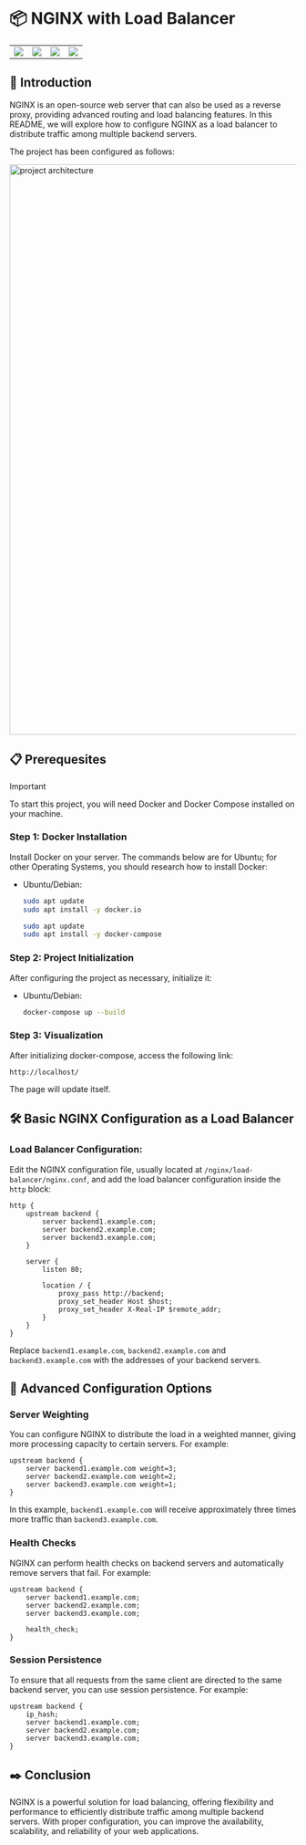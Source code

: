 # 📦 NGINX with Load Balancer
<table>
    <tr>
        <td>
            <img src="https://img.shields.io/badge/Nginx-009639?style=for-the-badge&logo=nginx&logoColor=white" />
        </td>
        <td>
            <img src="https://img.shields.io/badge/Docker-2496ED?style=for-the-badge&logo=docker&logoColor=white" />
        </td>
        <td>
            <img src="https://img.shields.io/badge/HTML5-E34F26?style=for-the-badge&logo=html5&logoColor=white" />
        </td>
        <td>
            <img src="https://img.shields.io/badge/Shell_Script-121011?style=for-the-badge&logo=gnu-bash&logoColor=white" />
        </td>
    </tr>
</table>



## 🚀 Introduction

NGINX is an open-source web server that can also be used as a reverse proxy, providing advanced routing and load balancing features. In this README, we will explore how to configure NGINX as a load balancer to distribute traffic among multiple backend servers.

The project has been configured as follows:

<img width="1000" src="https://res.cloudinary.com/dlxsx2mgd/image/upload/v1715272411/hi5i6x5xq3g4yqnqu3z4.png" alt="project architecture">

## 📋 Prerequesites
> [!IMPORTANT]
> To start this project, you will need Docker and Docker Compose installed on your machine.

### Step 1: Docker Installation
Install Docker on your server. The commands below are for Ubuntu; for other Operating Systems, you should research how to install Docker:

- Ubuntu/Debian:
  ```bash
  sudo apt update
  sudo apt install -y docker.io
  ```

  ```bash
  sudo apt update
  sudo apt install -y docker-compose
  ```

### Step 2: Project Initialization
After configuring the project as necessary, initialize it:

- Ubuntu/Debian:

    ```bash
    docker-compose up --build
    ```

### Step 3: Visualization
After initializing docker-compose, access the following link:

    http://localhost/

The page will update itself.

## 🛠️ Basic NGINX Configuration as a Load Balancer
### Load Balancer Configuration:
Edit the NGINX configuration file, usually located at `/nginx/load-balancer/nginx.conf`, and add the load balancer configuration inside the `http` block:

```nginx
http {
    upstream backend {
        server backend1.example.com;
        server backend2.example.com;
        server backend3.example.com;
    }

    server {
        listen 80;

        location / {
            proxy_pass http://backend;
            proxy_set_header Host $host;
            proxy_set_header X-Real-IP $remote_addr;
        }
    }
}
```

Replace `backend1.example.com`, `backend2.example.com` and `backend3.example.com` with the addresses of your backend servers.

## 📄 Advanced Configuration Options

### Server Weighting
You can configure NGINX to distribute the load in a weighted manner, giving more processing capacity to certain servers. For example:

```nginx
upstream backend {
    server backend1.example.com weight=3;
    server backend2.example.com weight=2;
    server backend3.example.com weight=1;
}
```

In this example, `backend1.example.com` will receive approximately three times more traffic than `backend3.example.com`.

### Health Checks
NGINX can perform health checks on backend servers and automatically remove servers that fail. For example:

```nginx
upstream backend {
    server backend1.example.com;
    server backend2.example.com;
    server backend3.example.com;

    health_check;
}
```

### Session Persistence
To ensure that all requests from the same client are directed to the same backend server, you can use session persistence. For example:

```nginx
upstream backend {
    ip_hash;
    server backend1.example.com;
    server backend2.example.com;
    server backend3.example.com;
}
```


## ✒️ Conclusion
NGINX is a powerful solution for load balancing, offering flexibility and performance to efficiently distribute traffic among multiple backend servers. With proper configuration, you can improve the availability, scalability, and reliability of your web applications.
